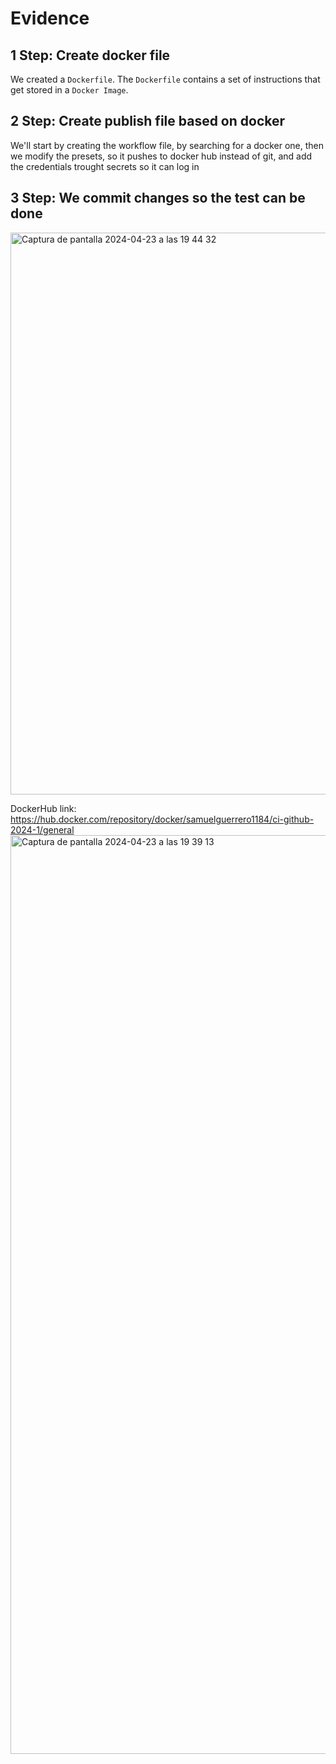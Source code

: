 # Evidence
## 1 Step: Create docker file 
We created a `Dockerfile`. The `Dockerfile` contains a set of instructions that get stored in a `Docker Image`.

## 2 Step: Create publish file based on docker
We'll start by creating the workflow file, by searching for a docker one, then we modify the presets, so it pushes to docker hub instead of git, and add the credentials trought secrets so it can log in 

## 3 Step: We commit changes so the test can be done
<img width="899" alt="Captura de pantalla 2024-04-23 a las 19 44 32" src="https://github.com/Samuelguerrero1184/ci-github-2024-1/assets/61643297/471b2f25-d1c1-4a03-af13-bbf7bc3c620f">

DockerHub link: https://hub.docker.com/repository/docker/samuelguerrero1184/ci-github-2024-1/general
<img width="1470" alt="Captura de pantalla 2024-04-23 a las 19 39 13" src="https://github.com/Samuelguerrero1184/ci-github-2024-1/assets/61643297/11f3772b-af24-4739-b96f-f14c86819c4f">
